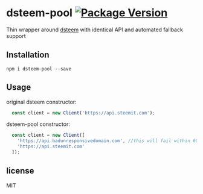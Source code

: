# dsteem-pool [![Package Version](https://img.shields.io/npm/v/dsteem-pool.svg?style=flat-square)](https://www.npmjs.com/package/dsteem-pool)

Thin wrapper around [dsteem](https://github.com/jnordberg/dsteem) with identical API and automated fallback support

## Installation

```
npm i dsteem-pool --save
```

## Usage

original dsteem constructor:
```javascript
  const client = new Client('https://api.steemit.com');
```

dsteem-pool constructor:
```javascript
  const client = new Client([
    'https://api.badunresponsivedomain.com', //this will fail within 60 seconds
    'https://api.steemit.com'
  ]);
```

## license

MIT
